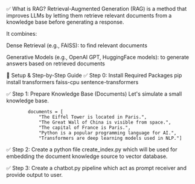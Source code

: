 ✅ What is RAG?
Retrieval-Augmented Generation (RAG) is a method that improves LLMs by letting them retrieve relevant documents from a knowledge base before generating a response.

It combines:

Dense Retrieval (e.g., FAISS): to find relevant documents

Generative Models (e.g., OpenAI GPT, HuggingFace models): to generate answers based on retrieved documents

🔧 Setup & Step-by-Step Guide
✅ Step 0: Install Required Packages
pip install transformers faiss-cpu sentence-transformers 

✅ Step 1: Prepare Knowledge Base (Documents)
Let's simulate a small knowledge base.

            documents = [
                "The Eiffel Tower is located in Paris.",
                "The Great Wall of China is visible from space.",
                "The capital of France is Paris.",
                "Python is a popular programming language for AI.",
                "Transformers are deep learning models used in NLP."]

✅ Step 2: Create a python file create_index.py which will be used for embedding the document knowledge source to vector database.

✅ Step 3: Create a chatbot.py pipeline which act as prompt receiver and provide output to user.
